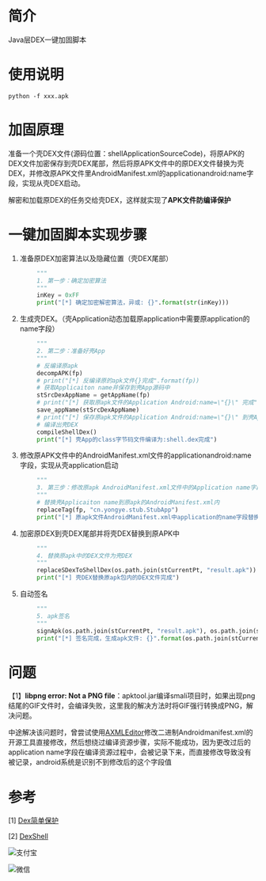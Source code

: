 # 简介

Java层DEX一键加固脚本

# 使用说明

```shell
python -f xxx.apk
```

# 加固原理

准备一个壳DEX文件(源码位置：shellApplicationSourceCode)，将原APK的DEX文件加密保存到壳DEX尾部，然后将原APK文件中的原DEX文件替换为壳DEX，并修改原APK文件里AndroidManifest.xml的applicationandroid:name字段，实现从壳DEX启动。

解密和加载原DEX的任务交给壳DEX，这样就实现了**APK文件防编译保护**

# 一键加固脚本实现步骤

1. 准备原DEX加密算法以及隐藏位置（壳DEX尾部）

```python
        """
        1. 第一步：确定加密算法
        """
        inKey = 0xFF
        print("[*] 确定加密解密算法，异或: {}".format(str(inKey)))
```

2. 生成壳DEX。（壳Application动态加载原application中需要原application的name字段）

```python
        """
        2. 第二步：准备好壳App
        """
        # 反编译原apk
        decompAPK(fp)
        # print("[*] 反编译原的apk文件{}完成".format(fp))
        # 获取Applicaiton name并保存到壳App源码中
        stSrcDexAppName = getAppName(fp)
        # print("[*] 获取原apk文件的Application Android:name=\"{}\" 完成".format(stSrcDexAppName))
        save_appName(stSrcDexAppName)
        # print("[*] 保存原apk文件的Application Android:name=\"{}\" 到壳App源码的配置文件完成".format(stSrcDexAppName))
        # 编译出壳DEX
        compileShellDex()
        print("[*] 壳App的class字节码文件编译为:shell.dex完成")
```

3. 修改原APK文件中的AndroidManifest.xml文件的applicationandroid:name字段，实现从壳application启动

```python
		"""
        3. 第三步：修改原apk AndroidManifest.xml文件中的Application name字段为壳的Application name字段
        """
        # 替换壳Applicaiton name到原apk的AndroidManifest.xml内
        replaceTag(fp, "cn.yongye.stub.StubApp")
        print("[*] 原apk文件AndroidManifest.xml中application的name字段替换为壳application name字段完成")
```

4. 加密原DEX到壳DEX尾部并将壳DEX替换到原APK中

```python
		"""
        4. 替换原apk中的DEX文件为壳DEX
        """
        replaceSDexToShellDex(os.path.join(stCurrentPt, "result.apk"))
        print("[*] 壳DEX替换原apk包内的DEX文件完成")
```

5. 自动签名

```python
		"""
        5. apk签名
        """
        signApk(os.path.join(stCurrentPt, "result.apk"), os.path.join(stCurrentPt, "demo.keystore"))
        print("[*] 签名完成，生成apk文件: {}".format(os.path.join(stCurrentPt, "result.apk")))
```

# 问题

【1】**libpng error: Not a PNG file**：apktool.jar编译smali项目时，如果出现png结尾的GIF文件时，会编译失败，这里我的解决方法时将GIF强行转换成PNG，解决问题。

中途解决该问题时，曾尝试使用[AXMLEditor](https://github.com/fourbrother/AXMLEditor)修改二进制Androidmanifest.xml的开源工具直接修改，然后想绕过编译资源步骤，实际不能成功，因为更改过后的application name字段在编译资源过程中，会被记录下来，而直接修改导致没有被记录，android系统是识别不到修改后的这个字段值

# 参考

[1] [Dex简单保护](https://xz.aliyun.com/t/5789)

[2] [ DexShell](https://github.com/Herrrb/DexShell)


![支付宝](/images/zfb.png)

![微信](/images/wx.png)
